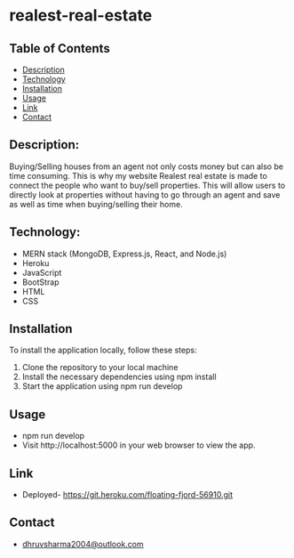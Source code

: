 # realest-real-estate
## Table of Contents

- [Description](#description)
- [Technology](#technology)
- [Installation](#installation)
- [Usage](#usage)
- [Link](#link)
- [Contact](#contact)


## Description:

Buying/Selling houses from an agent not only costs money but can also be time consuming. This is why my website Realest real estate is made to connect the people who want to buy/sell properties. This will allow users to directly look at properties without having to go through an agent and save as well as time when buying/selling their home.

## Technology:

- MERN stack (MongoDB, Express.js, React, and Node.js)
- Heroku
- JavaScript
- BootStrap
- HTML
- CSS

## Installation

To install the application locally, follow these steps:

1. Clone the repository to your local machine
2. Install the necessary dependencies using npm install
3. Start the application using npm run develop

## Usage

- npm run develop
- Visit http://localhost:5000 in your web browser to view the app.

## Link
- Deployed- https://git.heroku.com/floating-fjord-56910.git

## Contact

- dhruvsharma2004@outlook.com

